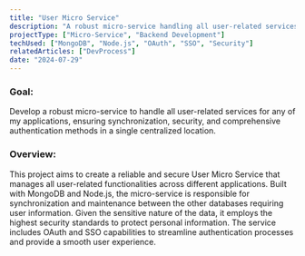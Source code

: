 ```yaml
---
title: "User Micro Service"
description: "A robust micro-service handling all user-related services for any of my apps, ensuring synchronization, security, and authentication."
projectType: ["Micro-Service", "Backend Development"]
techUsed: ["MongoDB", "Node.js", "OAuth", "SSO", "Security"]
relatedArticles: ["DevProcess"]
date: "2024-07-29"
---
```


### Goal:
Develop a robust micro-service to handle all user-related services for any of my applications, ensuring synchronization, security, and comprehensive authentication methods in a single centralized location.

### Overview:
This project aims to create a reliable and secure User Micro Service that manages all user-related functionalities across different applications. Built with MongoDB and Node.js, the micro-service is responsible for synchronization and maintenance between the other databases requiring user information. Given the sensitive nature of the data, it employs the highest security standards to protect personal information. The service includes OAuth and SSO capabilities to streamline authentication processes and provide a smooth user experience.
